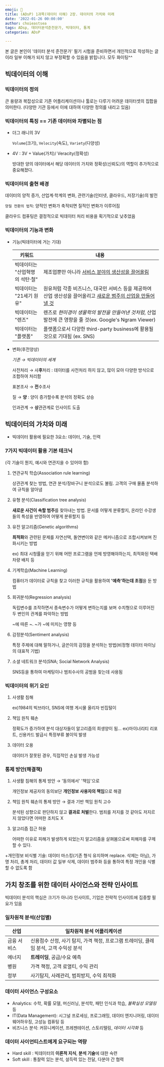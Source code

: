 ```yaml
---
emoji: 🚀
title: (ADsP) 1과목(데이터 이해) 2장. 데이터의 가치와 미래
date: '2022-01-26 00:00:00'
author: choieastsea
tags: ADsp, 데이터분석준전문가, 빅데이터, 통계
categories: ADsP

---
```




본 글은 본인이 '데이터 분석 준전문가' 필기 시험을 준비하면서 개인적으로 작성하는 글이라 일부 이해가 되지 않고 부정확할 수 있음을 밝힙니다. 모두 화이팅^^

## 빅데이터의 이해

### 빅데이터의 정의

큰 용량과 복잡성으로 기존 어플리케이션이나 툴로는 다루기 어려운 데이터셋의 집합을 의미한다. (다양한 기관 등에서 이에 대하여 다양한 정의를 내리고 있음)

### 빅데이터의 특징 == 기존 데이터와 차별되는 점

- 더그 래니의 3V

  `Volume`(크기), `Velocity`(속도), `Variety`(다양성)

- 4V : 3V + Value(가치)/ Veracity(정확성)

  방대한 양의 데이터에서 해당 데이터의 가치와 정확성(신뢰도)의 역할이 추가적으로 중요해졌다.

### 빅데이터의 출현 배경

데이터의 양적 증가, 산업계·학계의 변화, 관련기술(인터넷, 클라우드, 저장기술)의 발전

`양질 전환의 법칙`: 양적인 변화가 축적되면 질적인 변화가 이루어짐

클라우드 컴퓨팅은 결정적으로 빅데이터 처리 비용을 획기적으로 낮추었음

### 빅데이터의 기능과 변화

- 기능(빅데이터에 거는 기대)

  | 키워드                               | 내용                                                         |
  | ------------------------------------ | ------------------------------------------------------------ |
  | 빅데이터는<br />"산업혁명의 석탄·철" | 제조업뿐만 아니라 <u>서비스 분야의 생산성을 끌어올림</u>     |
  | 빅데이터는<br />"21세기 원유"        | 원유처럼 각종 비즈니스, 대국민 서비스 등을 제공하여 산업 생산성을 끌어올리고 <u>새로운 범주의 산업을 만들어낼 것</u> |
  | 빅데이터는<br />"렌즈"               | 렌즈로 *현미경이 생물학의 발전을 만들어낸 것처럼*, 산업 발전에 큰 영향을 줄 것(ex. Google's Ngram Viewer) |
  | 빅데이터는<br />"플랫폼"             | 플랫폼으로서 다양한 third-party business에 활용될 것으로 기대됨 (ex. SNS) |

- 변화(후전양상)

  *기존 → 빅데이터의 세계*

  사전처리 → 사**후**처리 : 데이터를 사전처리 하지 않고, 많이 모아 다양한 방식으로 조합하여 처리함

  표본조사 → **전**수조사

  질 → **양** : 양이 증가할수록 분석의 정확도 상승

  인과관계 → **상**관관계로 인사이트 도출

## 빅데이터의 가치와 미래

- 빅데이터 활용에 필요한 3요소: 데이터, 기술, 인력

### 7가지 빅데이터 활용 기본 테크닉

(각 기술이 뭔지, 예시와 연관지을 수 있어야 함)

1. 연관규칙 학습(Association rule learning)

   상관관계 찾는 방법, 연관 분석/장바구니 분석으로도 불림. 고객의 구매 물품 분석하여 규칙을 알아냄

2. 유형 분석(Classification tree analysis)

   **새로운 사건이 속할 범주**를 찾아내는 방법. 문서를 어떻게 분류할지, 온라인 수강생들의 특성을 반영하여 어떻게 분류할지 등

3. 유전 알고리즘(Genetic algorithms)

   **최적화**와 관련된 문제를 자연선택, 돌연변이와 같은 메커니즘으로 조합시켜보며 진화시키는 방법

   ex) 최대 시청률을 얻기 위해 어떤 프로그램을 언제 방영해야하는지, 최적화된 택배 차량 배치 등

4. 기계학습(Machine Learning)

   컴퓨터가 데이터로 규칙을 찾고 이러한 규칙을 활용하여 **'예측'하는데 초점**을 둔 방법

5. 회귀분석(Regression analysis)

   독립변수를 조작하면서 종속변수가 어떻게 변하는지를 보며 수치형으로 이루어진 두 변인의 관계를 파악하는 방법

   ~에 따른 ~. ~가 ~에 미치는 영향 등

6. 감정분석(Sentiment analysis)

   특정 주제에 대해 말하거나, 글쓴이의 감정을 분석하는 방법(비정형 데이터 마이닝의 대표적 기법)

7. 소셜 네트워크 분석(SNA; Social Network Analysis)

   SNS등을 통하여 마케팅이나 범죄수사의 공범을 찾는데 사용됨

### 빅데이터의 위기 요인

1. 사생활 침해

   ex)1984의 빅브라더, SNS에 여행 게시물 올리자 빈집털이

2. 책임 원칙 훼손

   정확도가 증가하여 분석 대상자들이 알고리즘의 희생양이 됨... ex)마이너리티 리포트, 신용카드 발급시 특정부류 불이익 발생

3. 데이터 오용

   데이터가 잘못된 경우, 직접적인 손실 발생 가능성

### 통제 방안(해결책)

1. 사생활 침해의 통제 방안 → '동의에서' '책임'으로

   개인정보 제공자의 동의보단 **개인정보 사용자의 책임**으로 해결

2. 책임 원칙 훼손의 통제 방안 → 결과 기반 책임 원칙 고수

   분석된 성향으로 판단하지 않고 **결과로 처벌**한다. 범죄를 저지를 것 같아도 저지르지 않았다면 어떠한 조치도 X

3. 알고리즘 접근 허용

   어떠한 이유로 피해가 발생하게 되었는지 알고리즘을 살펴봄으로써 피해자를 구제할 수 있다.

+개인정보 비식별 기술: 데이터 마스킹(기존 형식 유지하며 replace. 삭제는 아님), 가명 처리, 총계 처리, 데이터 값 일부 삭제, 데이터 범주화 등을 통하여 특정 개인을 식별할 수 없도록 함

## 가치 창조를 위한 데이터 사이언스와 전략 인사이트

빅데이터 분석의 핵심은 크기가 아니라 인사이트, 기업은 전략적 인사이트에 집중할 필요가 있음

### 일차원적 분석(산업별)

| 산업        | 일차원적 분석 어플리케이션                                   |
| ----------- | ------------------------------------------------------------ |
| 금융 서비스 | 신용점수 산정, 사기 탐지, 가격 책정, 프로그램 트레이딩, 클레임 분석, 고객 수익성 분석 |
| 에너지      | **트레이딩**, 공급/수요 예측                                 |
| 병원        | 가격 책정, 고객 로열티, 수익 관리                            |
| 정부        | 사기탐지, 사례관리, 범죄방지, 수익 최적화                    |

### 데이터 사이언스 구성요소

- Analytics: 수학, 확률 모델, 머신러닝, 분석학, 패턴 인식과 학습, *불확실성 모델링* 등
- IT(Data Management): 시그널 프로세싱, 프로그래밍, 데이터 엔지니어링, 데이터 웨어하우징, 고성능 컴퓨팅 등 
- 비즈니스 분석: 커뮤니케이션, 프레젠테이션, 스토리텔링, *데이터 시각화* 등

### 데이터 사이언티스트에게 요구되는 역량

- Hard skill : 빅데이터의 **이론적 지식**, **분석 기술**에 대한 숙련
- Soft skill : 통찰력 있는 분석, 설득력 있는 전달, 다분야 간 협력

